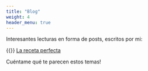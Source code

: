 ```yaml
---
title: "Blog"
weight: 4
header_menu: true
---
```


Interesantes lecturas en forma de posts, escritos por mi: 

{{<icon class="fa fa-hand-o-right">}}&nbsp;[La receta perfecta](posts/la-receta-perfecta)

Cuéntame qué te parecen estos temas!






